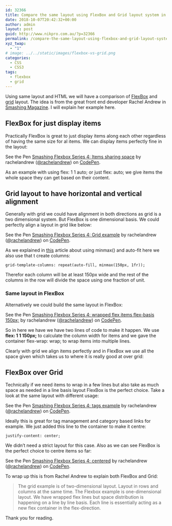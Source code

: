 ```yaml
---
id: 32366
title: Compare the same layout using FlexBox and Grid layout system in CSS
date: 2018-10-07T20:42:32+00:00
author: admin
layout: post
guid: http://www.nikpro.com.au/?p=32366
permalink: /compare-the-same-layout-using-flexbox-and-grid-layout-system-in-css/
xyz_twap:
  - "1"
# image: ../../static/images/flexbox-vs-grid.png
categories:
  - CSS
  - CSS3
tags:
  - flexbox
  - grid
---
```

Using same layout and HTML we will have a comparison of [FlexBox](http://www.nikpro.com.au/flexbox-explained-in-a-simple-way-with-examples-part-1/) and [grid](http://www.nikpro.com.au/exciting-mondrian-grid-layout-explained-with-an-example-part-1/) layout. The idea is from the great front end developer Rachel Andrew in <a href="https://www.smashingmagazine.com/2018/10/flexbox-use-cases/?utm_source=Responsive+Design+Weekly&utm_campaign=aede0b16e0-RWD_Newsletter_329&utm_medium=email&utm_term=0_df65b6d7c8-aede0b16e0-59048533&mc_cid=aede0b16e0&mc_eid=6f8be64191" target="_blank" rel="noopener noreferrer">Smashing Magazine</a>. I will explain her example here.

## FlexBox for just display items

Practically FlexBox is great to just display items along each other regardless of having the same size for al items. We can display items perfectly fine in the layout:

<p data-height="265" data-theme-id="0" data-slug-hash="EdPjgE" data-default-tab="css,result" data-user="rachelandrew" data-pen-title="Smashing Flexbox Series 4: Items sharing space" class="codepen">
  See the Pen <a href="https://codepen.io/rachelandrew/pen/EdPjgE/">Smashing Flexbox Series 4: Items sharing space</a> by rachelandrew (<a href="https://codepen.io/rachelandrew">@rachelandrew</a>) on <a href="https://codepen.io">CodePen</a>.
</p>

As an example with using flex: 1 1 auto; or just flex: auto; we give items the whole space they can get based on their content.

## Grid layout to have horizontal and vertical alignment

Generally with grid we could have alignment in both directions as grid is a two dimensional system. But FlexBox is one dimensional basis. We could perfectly align a layout in grid like below:

<p data-height="400" data-theme-id="0" data-slug-hash="LgGVyX" data-default-tab="html,result" data-user="rachelandrew" data-pen-title="Smashing Flexbox Series 4: Grid example" class="codepen">
  See the Pen <a href="https://codepen.io/rachelandrew/pen/LgGVyX/">Smashing Flexbox Series 4: Grid example</a> by rachelandrew (<a href="https://codepen.io/rachelandrew">@rachelandrew</a>) on <a href="https://codepen.io">CodePen</a>.
</p>

As we explained in [this](http://www.nikpro.com.au/build-responsive-css-grid-layouts-using-minmax-with-auto-fill-and-auto-fit/) article about using minmax() and auto-fit here we also use that t create columns:

```grid-template-columns: repeat(auto-fill, minmax(150px, 1fr));```

Therefor each column will be at least 150px wide and the rest of the columns in the row will divide the space using one fraction of unit.

### Same layout in FlexBox

Alternatively we could build the same layout in FlexBox:

<p data-height="400" data-theme-id="0" data-slug-hash="vVLOZq" data-default-tab="html,result" data-user="rachelandrew" data-pen-title="Smashing Flexbox Series 4: wrapped flex items flex-basis 150px;" class="codepen">
  See the Pen <a href="https://codepen.io/rachelandrew/pen/vVLOZq/">Smashing Flexbox Series 4: wrapped flex items flex-basis 150px;</a> by rachelandrew (<a href="https://codepen.io/rachelandrew">@rachelandrew</a>) on <a href="https://codepen.io">CodePen</a>.
</p>

So in here we have we have two lines of code to make it happen. We use **flex: 1 1 150px;** to calculate the column width for items and we gave the container flex-wrap: wrap; to wrap items into multiple lines.

Clearly with grid we align items perfectly and in FlexBox we use all the space given which takes us to where it is really good at over grid: 

## FlexBox over Grid

Technically if we need items to wrap in a few lines but also take as much space as needed in a line basis layout FlexBox is the perfect choice. Take a look at the same layout with different usage:

<p data-height="400" data-theme-id="0" data-slug-hash="EdPVNz" data-default-tab="css,result" data-user="rachelandrew" data-pen-title="Smashing Flexbox Series 4: tags example" class="codepen">
  See the Pen <a href="https://codepen.io/rachelandrew/pen/EdPVNz/">Smashing Flexbox Series 4: tags example</a> by rachelandrew (<a href="https://codepen.io/rachelandrew">@rachelandrew</a>) on <a href="https://codepen.io">CodePen</a>.
</p>

Ideally this is great for tag management and category based links for example. We just added this line to the container to make it centre:

```justify-content: center;```

We didn&#8217;t need a strict layout for this case. Also as we can see FlexBox is the perfect choice to centre items so far:

<p data-height="265" data-theme-id="0" data-slug-hash="BqjoxY" data-default-tab="css,result" data-user="rachelandrew" data-pen-title="Smashing Flexbox Series 4: centered" class="codepen">
  See the Pen <a href="https://codepen.io/rachelandrew/pen/BqjoxY/">Smashing Flexbox Series 4: centered</a> by rachelandrew (<a href="https://codepen.io/rachelandrew">@rachelandrew</a>) on <a href="https://codepen.io">CodePen</a>.
</p>

To wrap up this is from Rachel Andrew to explain both FlexBox and Grid:

<blockquote class="wp-block-quote">
  <p>
    The grid example is of two-dimensional layout. Layout in rows and columns at the same time. The Flexbox example is one-dimensional layout. We have wrapped flex lines but space distribution is happening on a line by line basis. Each line is essentially acting as a new flex container in the flex-direction.
  </p>
</blockquote>

Thank you for reading.